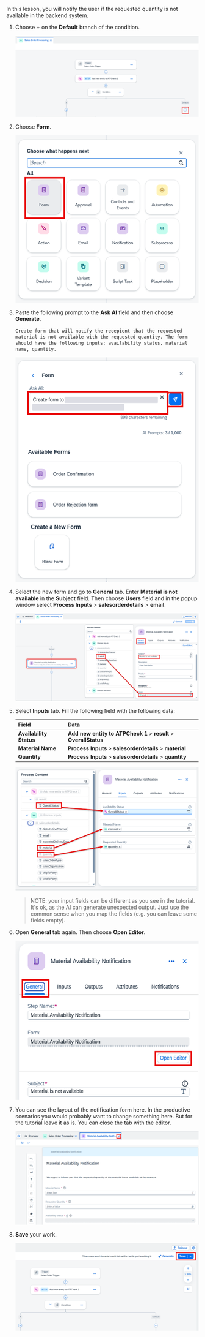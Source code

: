 In this lesson, you will notify the user if the requested quantity is not available in the backend system.

1. Choose **+** on the **Default** branch of the condition.

    ![alt text](./Images/511-3-Add_Node_To_Condition.png) 

2. Choose **Form**.

    ![alt text](./Images/511-3-Choose-Node-Type.png) 

3. Paste the following prompt to the **Ask AI** field and then choose **Generate**.

    ~~~
    Create form that will notify the recepient that the requested material is not available with the requested quantity. The form should have the following inputs: availability status, material name, quantity.
    ~~~

    ![alt text](./Images/511-3-Use_GenAI_Prompt.png)

4. Select the new form and go to **General** tab. Enter **Material is not available** in the **Subject** field. Then choose **Users** field and in the popup window select **Process Inputs** > **salesorderdetails** > **email**.

    ![alt text](./Images/511-3-Fill_Form_General_Data.png) 

5. Select **Inputs** tab. Fill the following field with the following data:

    | Field                   | Data                                                               |
    | ----------------------- | ------------------------------------------------------------------ |
    | **Availability Status** | **Add new entity to ATPCheck 1** > **result** > **OverallStatus**  |
    | **Material Name**       | **Process Inputs** > **salesorderdetails** > **material**          |
    | **Quantity**            | **Process Inputs** > **salesorderdetails** > **quantity**          |
    
    ![alt text](./Images/511-3-Fill_Form_Inputs.png) 

    > NOTE: your input fields can be different as you see in the tutorial. It's ok, as the AI can generate unexpected output. Just use the common sense when you map the fields (e.g. you can leave some fields empty).

6. Open **General** tab again. Then choose **Open Editor**.

    ![alt text](./Images/511-3-Open_Editor.png) 

7. You can see the layout of the notification form here. In the productive scenarios you would probably want to change something here. But for the tutorial leave it as is. You can close the tab with the editor.

    ![alt text](./Images/511-3-Form_Overview.png) 

8. **Save** your work.

    ![Save](./Images/511-3-Save.png)
